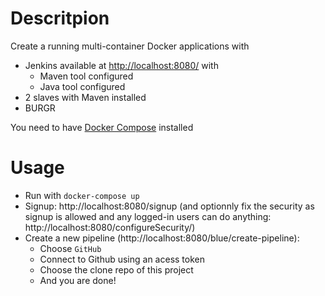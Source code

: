 # Descritpion
Create a running multi-container Docker applications with
* Jenkins available at <http://localhost:8080/> with 
  * Maven tool configured
  * Java tool configured
* 2 slaves with Maven installed
* BURGR <TODO>

You need to have [Docker Compose](https://docs.docker.com/compose/) installed

# Usage
* Run with ```docker-compose up```
* Signup: http://localhost:8080/signup (and optionnly fix the security as signup is allowed and any logged-in users can do anything: http://localhost:8080/configureSecurity/)
* Create a new pipeline (http://localhost:8080/blue/create-pipeline):
  * Choose ```GitHub```
  * Connect to Github using an acess token
  * Choose the clone repo of this project
  * And you are done!
